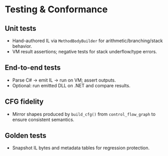 # Testing & Conformance

## Unit tests
- Hand-authored IL via `MethodBodyBuilder` for arithmetic/branching/stack behavior.
- VM result assertions; negative tests for stack underflow/type errors.

## End-to-end tests
- Parse C# → emit IL → run on VM; assert outputs.
- Optional: run emitted DLL on .NET and compare results.

## CFG fidelity
- Mirror shapes produced by `build_cfg()` from `control_flow_graph` to ensure consistent semantics.

## Golden tests
- Snapshot IL bytes and metadata tables for regression protection.

